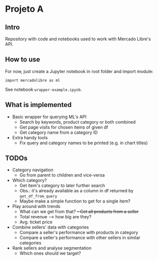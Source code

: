 # Projeto A 

## Intro
Repository with code and notebooks used to work with Mercado Libre's API.

## How to use
For now, just create a Jupyter notebook in root folder and import module:
```
import mercadolibre as ml
```

See notebook `wrapper-example.ipynb`.

## What is implemented

- Basic wrapper for querying ML's API
	- Search by keywords, product category or both combined
	- Get page visits for chosen items of given df
	- Get category name from a category ID
- Extra handy tools
	- Fix query and category names to be printed (e.g. in chart titles)

## TODOs

- Category navigation
	- Go from parent to children and vice-versa
- Which category?
	- Get item's category to later further search
	- Obs.: it's already available as a column in df returned by `get_df_from_query`
	- Maybe make a simple function to get for a single item?
- Play around with trends
	- What can we get from that?
<s>- Get all products from a seller</s>
	- Total revenue --> how big are they?
	- Avg. ticket price
- Combine sellers' data with categories
	- Compare a seller's performance with products in category
	- Compare a seller's performance with other sellers in similar categories
- Rank sellers and analyse segmentation
	- Which ones should we target?